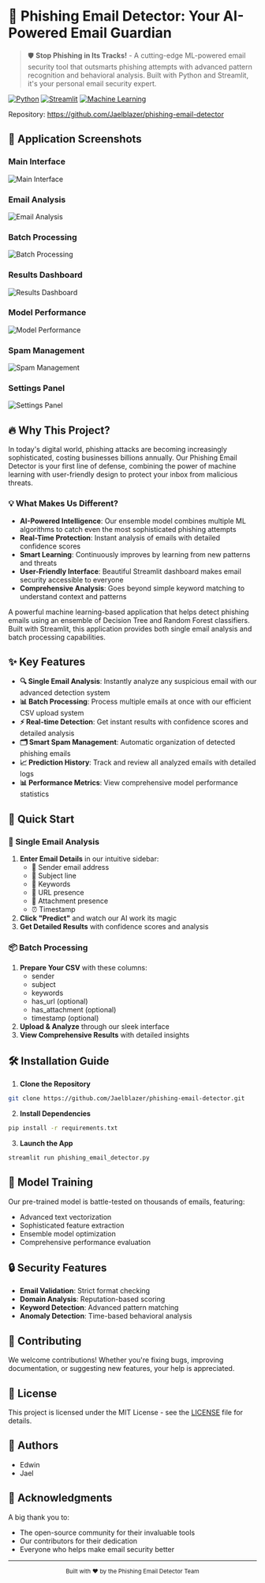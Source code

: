 # 🚀 Phishing Email Detector: Your AI-Powered Email Guardian

> 🛡️ **Stop Phishing in Its Tracks!** - A cutting-edge ML-powered email security tool that outsmarts phishing attempts with advanced pattern recognition and behavioral analysis. Built with Python and Streamlit, it's your personal email security expert.

[![Python](https://img.shields.io/badge/Python-3.x-blue.svg)](https://www.python.org/)
[![Streamlit](https://img.shields.io/badge/Streamlit-Web%20App-green.svg)](https://streamlit.io/)
[![Machine Learning](https://img.shields.io/badge/Machine%20Learning-Ensemble%20Model-orange.svg)](https://scikit-learn.org/)

Repository: https://github.com/Jaelblazer/phishing-email-detector

## 📸 Application Screenshots

### Main Interface
![Main Interface](Screenshot%20From%202025-04-29%2012-02-36.png)

### Email Analysis
![Email Analysis](Screenshot%20From%202025-04-29%2012-02-21.png)

### Batch Processing
![Batch Processing](Screenshot%20From%202025-04-29%2012-02-03.png)

### Results Dashboard
![Results Dashboard](Screenshot%20From%202025-04-29%2012-00-57.png)

### Model Performance
![Model Performance](Screenshot%20From%202025-04-29%2012-00-39.png)

### Spam Management
![Spam Management](Screenshot%20From%202025-04-29%2012-00-25.png)

### Settings Panel
![Settings Panel](Screenshot%20From%202025-04-29%2011-58-35.png)

## 🔥 Why This Project?

In today's digital world, phishing attacks are becoming increasingly sophisticated, costing businesses billions annually. Our Phishing Email Detector is your first line of defense, combining the power of machine learning with user-friendly design to protect your inbox from malicious threats.

### 💡 What Makes Us Different?

- **AI-Powered Intelligence**: Our ensemble model combines multiple ML algorithms to catch even the most sophisticated phishing attempts
- **Real-Time Protection**: Instant analysis of emails with detailed confidence scores
- **Smart Learning**: Continuously improves by learning from new patterns and threats
- **User-Friendly Interface**: Beautiful Streamlit dashboard makes email security accessible to everyone
- **Comprehensive Analysis**: Goes beyond simple keyword matching to understand context and patterns

A powerful machine learning-based application that helps detect phishing emails using an ensemble of Decision Tree and Random Forest classifiers. Built with Streamlit, this application provides both single email analysis and batch processing capabilities.

## ✨ Key Features

- **🔍 Single Email Analysis**: Instantly analyze any suspicious email with our advanced detection system
- **📊 Batch Processing**: Process multiple emails at once with our efficient CSV upload system
- **⚡ Real-time Detection**: Get instant results with confidence scores and detailed analysis
- **🗂️ Smart Spam Management**: Automatic organization of detected phishing emails
- **📈 Prediction History**: Track and review all analyzed emails with detailed logs
- **📊 Performance Metrics**: View comprehensive model performance statistics

## 🚀 Quick Start

### 🎯 Single Email Analysis
1. **Enter Email Details** in our intuitive sidebar:
   - 📧 Sender email address
   - 📝 Subject line
   - 🔑 Keywords
   - 🔗 URL presence
   - 📎 Attachment presence
   - ⏰ Timestamp
2. **Click "Predict"** and watch our AI work its magic
3. **Get Detailed Results** with confidence scores and analysis

### 📦 Batch Processing
1. **Prepare Your CSV** with these columns:
   - sender
   - subject
   - keywords
   - has_url (optional)
   - has_attachment (optional)
   - timestamp (optional)
2. **Upload & Analyze** through our sleek interface
3. **View Comprehensive Results** with detailed insights

## 🛠️ Installation Guide

1. **Clone the Repository**
```bash
git clone https://github.com/Jaelblazer/phishing-email-detector.git
```

2. **Install Dependencies**
```bash
pip install -r requirements.txt
```

3. **Launch the App**
```bash
streamlit run phishing_email_detector.py
```

## 🎯 Model Training

Our pre-trained model is battle-tested on thousands of emails, featuring:
- Advanced text vectorization
- Sophisticated feature extraction
- Ensemble model optimization
- Comprehensive performance evaluation

## 🔒 Security Features

- **Email Validation**: Strict format checking
- **Domain Analysis**: Reputation-based scoring
- **Keyword Detection**: Advanced pattern matching
- **Anomaly Detection**: Time-based behavioral analysis

## 🤝 Contributing

We welcome contributions! Whether you're fixing bugs, improving documentation, or suggesting new features, your help is appreciated.

## 📜 License

This project is licensed under the MIT License - see the [LICENSE](LICENSE) file for details.

## 👥 Authors

- Edwin
- Jael

## 🙏 Acknowledgments

A big thank you to:
- The open-source community for their invaluable tools
- Our contributors for their dedication
- Everyone who helps make email security better

---

<div align="center">
  <sub>Built with ❤️ by the Phishing Email Detector Team</sub>
</div> 